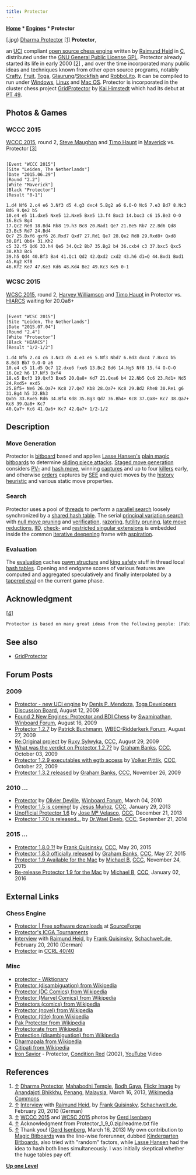 ```yaml
---
title: Protector
---
```

**[Home](Home "Home") \* [Engines](Engines "Engines") \* Protector**



[.jpg) [Dharma Protector](https://en.wikipedia.org/wiki/Dharmapala) <a id="cite-note-1" href="#cite-ref-1">[1]</a>
**Protector**,  

an [UCI](UCI "UCI") compliant [open source chess engine](Category:Open_Source "Category:Open Source") written by [Raimund Heid](Raimund_Heid "Raimund Heid") in [C](C "C"), distributed under the [GNU General Public License GPL](Free_Software_Foundation#GPL "Free Software Foundation"). Protector already started its life in early 2000 <a id="cite-note-2" href="#cite-ref-2">[2]</a> , and over the time incorporated many public ideas and techniques known from other open source programs, notably [Crafty](Crafty "Crafty"), [Fruit](Fruit "Fruit"), [Toga](Toga "Toga"), [Glaurung](Glaurung "Glaurung")/[Stockfish](Stockfish "Stockfish") and [RobboLito](RobboLito "RobboLito"). It can be compiled to run under [Windows](Windows "Windows"), [Linux](Linux "Linux") and [Mac OS](Mac_OS "Mac OS"). Protector is incorporated in the cluster chess project [GridProtector](GridProtector "GridProtector") by [Kai Himstedt](Kai_Himstedt "Kai Himstedt") which had its debut at [PT 49](PT_49 "PT 49"). 



## Photos & Games


### WCCC 2015


 [](WCCC_2015 "WCCC 2015") 
[WCCC 2015](WCCC_2015 "WCCC 2015"), round 2, [Steve Maughan](Steve_Maughan "Steve Maughan") and [Timo Haupt](Timo_Haupt "Timo Haupt") in [Maverick](Maverick "Maverick") vs. Protector <a id="cite-note-3" href="#cite-ref-3">[3]</a>




```

[Event "WCCC 2015"]
[Site "Leiden, The Netherlands"]
[Date "2015.06.29"]
[Round "2.2"]
[White "Maverick"]
[Black "Protector"]
[Result "0-1"]

1.d4 Nf6 2.c4 e6 3.Nf3 d5 4.g3 dxc4 5.Bg2 a6 6.O-O Nc6 7.e3 Bd7 8.Nc3 Bd6 9.Qe2 b5
10.e4 e5 11.dxe5 Nxe5 12.Nxe5 Bxe5 13.f4 Bxc3 14.bxc3 c6 15.Be3 O-O 16.Bc5 Bg4
17.Qc2 Re8 18.Bd4 Rb8 19.h3 Bc8 20.Rad1 Qe7 21.Be5 Rb7 22.Bd6 Qd8 23.Bc5 Rd7 24.Bd4
Qc7 25.Bxf6 gxf6 26.Rxd7 Qxd7 27.Rd1 Qe7 28.Qe2 Rd8 29.Rxd8+ Qxd8 30.Bf1 Qb6+ 31.Kh2
c5 32.f5 Qd6 33.h4 Qe5 34.Qc2 Bb7 35.Bg2 b4 36.cxb4 c3 37.bxc5 Qxc5 38.Kh3 Bc6
39.h5 Qd4 40.Bf3 Ba4 41.Qc1 Qd2 42.Qxd2 cxd2 43.h6 d1=Q 44.Bxd1 Bxd1 45.Kg2 Kf8
46.Kf2 Ke7 47.Ke3 Kd6 48.Kd4 Be2 49.Kc3 Ke5 0-1

```

### WCSC 2015


 [](WCSC_2015 "WCSC 2015") 
[WCSC 2015](WCSC_2015 "WCSC 2015"), round 2, [Harvey Williamson](Harvey_Williamson "Harvey Williamson") and [Timo Haupt](Timo_Haupt "Timo Haupt") in Protector vs. [HIARCS](HIARCS "HIARCS") waiting for 20.Qa8+ 




```

[Event "WCSC 2015"]
[Site "Leiden, The Netherlands"]
[Date "2015.07.04"]
[Round "2.4"]
[White "Protector"]
[Black "HIARCS"]
[Result "1/2-1/2"]

1.d4 Nf6 2.c4 c6 3.Nc3 d5 4.e3 e6 5.Nf3 Nbd7 6.Bd3 dxc4 7.Bxc4 b5 8.Bd3 Bb7 9.O-O a6 
10.e4 c5 11.d5 Qc7 12.dxe6 fxe6 13.Bc2 Bd6 14.Ng5 Nf8 15.f4 O-O-O 16.Qe2 h6 17.Nf3 Bxf4 
18.e5 Bxf3 19.Qxf3 Bxe5 20.Qa8+ Kd7 21.Qxa6 b4 22.Nb5 Qc6 23.Rd1+ Nd5 24.Rxd5+ exd5 
25.Bf5+ Ne6 26.Qa7+ Kc8 27.Qe7 Kb8 28.Qa7+ Kc8 29.Bd2 Rhe8 30.Re1 g6 31.Bg4 h5 32.Bh3 
Qxb5 33.Rxe5 Rd6 34.Bf4 Kd8 35.Bg3 Qd7 36.Bh4+ Kc8 37.Qa8+ Kc7 38.Qa7+ Kc8 39.Qa8+ Kc7 
40.Qa7+ Kc6 41.Qa6+ Kc7 42.Qa7+ 1/2-1/2

```

## Description


### Move Generation


Protector is [bitboard](Bitboards "Bitboards") based and applies [Lasse Hansen's](Lasse_Hansen "Lasse Hansen") [plain magic bitboards](Magic_Bitboards#Plain "Magic Bitboards") to determine [sliding piece attacks](Sliding_Piece_Attacks "Sliding Piece Attacks"). [Staged move generation](Move_Generation#Staged "Move Generation") considers [PV-](PV-Move "PV-Move") and [hash move](Hash_Move "Hash Move"), winning [captures](Captures "Captures") and up to four [killers](Killer_Move "Killer Move") early, and otherwise [orders](Move_Ordering "Move Ordering") captures by [SEE](Static_Exchange_Evaluation "Static Exchange Evaluation") and quiet moves by the [history heuristic](History_Heuristic "History Heuristic") and various static move properties.



### Search


Protector uses a pool of [threads](Thread "Thread") to perform a [parallel search](Parallel_Search "Parallel Search") loosely synchronized by a [shared hash table](Shared_Hash_Table "Shared Hash Table"). The serial [principal variation search](Principal_Variation_Search "Principal Variation Search") with [null move pruning](Null_Move_Pruning "Null Move Pruning") and [verification](Null_Move_Pruning#ZugzwangVerification "Null Move Pruning"), [razoring](Razoring "Razoring"), [futility pruning](Futility_Pruning "Futility Pruning"), [late move reductions](Late_Move_Reductions "Late Move Reductions"), [IID](Internal_Iterative_Deepening "Internal Iterative Deepening"), [check-](Check_Extensions "Check Extensions") and [restricted singular extensions](Singular_Extensions#RestrictedSE "Singular Extensions") is embedded inside the common [iterative deepening](Iterative_Deepening "Iterative Deepening") frame with [aspiration](Aspiration_Windows "Aspiration Windows").



### Evaluation


The [evaluation](Evaluation "Evaluation") caches [pawn structure](Pawn_Hash_Table "Pawn Hash Table") and [king safety](King_Safety "King Safety") stuff in thread local [hash tables](Hash_Table "Hash Table"). Opening and endgame scores of various features are computed and aggregated speculatively and finally interpolated by a [tapered eval](Tapered_Eval "Tapered Eval") on the current game phase.



## Acknowledgment


<a id="cite-note-4" href="#cite-ref-4">[4]</a>




```C++
Protector is based on many great ideas from the following people: [Fabien Letouzey](Fabien_Letouzey "Fabien Letouzey") (pvnodes, [blending of opening and endgame values](Tapered_Eval "Tapered Eval"), eval params), [Thomas Gaksch](Thomas_Gaksch "Thomas Gaksch") ([pvnode extensions](PV_Extensions "PV Extensions"), [extended futility pruning](Futility_Pruning#Extendedfutilitypruning "Futility Pruning"), space attack eval), [Robert Hyatt](Robert_Hyatt "Robert Hyatt") ([consistent hashtable entries](Shared_Hash_Table#Lockless "Shared Hash Table")), [Stefan Meyer-Kahlen](Stefan_Meyer-Kahlen "Stefan Meyer-Kahlen") ([UCI](UCI "UCI")), [Gerd Isenberg](Gerd_Isenberg "Gerd Isenberg") <a id="cite-note-5" href="#cite-ref-5">[5]</a> /[Lasse Hansen](Lasse_Hansen "Lasse Hansen") ([magic bitboards](Magic_Bitboards "Magic Bitboards")), [Marco Costalba](Marco_Costalba "Marco Costalba")/[Tord Romstad](Tord_Romstad "Tord Romstad")/[Joona Kiiski](Joona_Kiiski "Joona Kiiski") ([Glaurung](Glaurung "Glaurung")/[Stockfish](Stockfish "Stockfish") sources), [Igor/Yakov](Ippolit "Ippolit") ([RobboLito](RobboLito "RobboLito") sources), [Andrew Kadatch](Andrew_Kadatch "Andrew Kadatch")/[Eugene Nalimov](Eugene_Nalimov "Eugene Nalimov") ([endgame tablebases](Endgame_Tablebases "Endgame Tablebases")), Frank Rahde (testing) and Wolf Stephan Kappesser (Adaptations for [Mac OS](Mac_OS "Mac OS")). Without their contributions Protector would not be what it is. Thank you so much. 

```

## See also


* [GridProtector](GridProtector "GridProtector")


## Forum Posts


### 2009


* [Protector - new UCI engine](http://www.computerchess.info/tdbb/phpBB3/viewtopic.php?f=9&t=394) by [Denis P. Mendoza](Denis_Mendoza "Denis Mendoza"), [Toga Developers Discussion Board](Computer_Chess_Forums "Computer Chess Forums"), August 12, 2009
* [Found 2 New Engines: Protector and BDI Chess](http://www.open-aurec.com/wbforum/viewtopic.php?f=2&t=50337) by [Swaminathan](Swaminathan_Natarajan "Swaminathan Natarajan"), [Winboard Forum](Computer_Chess_Forums "Computer Chess Forums"), August 16, 2009
* [Protector 1.2.7](http://wbec-ridderkerk.forumotion.com/t398-protector-127) by [Patrick Buchmann](Patrick_Buchmann "Patrick Buchmann"), [WBEC-Ridderkerk Forum](WBEC "WBEC"), August 27, 2009
* [Re:Original project](http://www.talkchess.com/forum/viewtopic.php?t=29581&start=6) by [Ruxy Sylwyka](http://www.talkchess.com/forum/profile.php?mode=viewprofile&u=881), [CCC](CCC "CCC"), August 29, 2009
* [What was the verdict on Protector 1.2.7?](http://www.talkchess.com/forum/viewtopic.php?t=29978) by [Graham Banks](Graham_Banks "Graham Banks"), [CCC](CCC "CCC"), October 03, 2009
* [Protector 1.2.9 executables with egtb access](http://www.talkchess.com/forum/viewtopic.php?t=30271) by [Volker Pittlik](index.php?title=Volker_Pittlik&action=edit&redlink=1 "Volker Pittlik (page does not exist)"), [CCC](CCC "CCC"), October 22, 2009
* [Protector 1.3.2 released](http://www.talkchess.com/forum/viewtopic.php?t=30797) by [Graham Banks](Graham_Banks "Graham Banks"), [CCC](CCC "CCC"), November 26, 2009


### 2010 ...


* [Protector](http://www.open-aurec.com/wbforum/viewtopic.php?f=2&t=50836) by [Olivier Deville](Olivier_Deville "Olivier Deville"), [Winboard Forum](Computer_Chess_Forums "Computer Chess Forums"), March 04, 2010
* [Protector 1.5 is coming!](http://www.talkchess.com/forum/viewtopic.php?t=47037) by [Jesús Muñoz](index.php?title=Jes%C3%BAs_Mu%C3%B1oz&action=edit&redlink=1 "Jesús Muñoz (page does not exist)"), [CCC](CCC "CCC"), January 29, 2013
* [Unofficial Protector 1.6](http://www.talkchess.com/forum/viewtopic.php?t=50583) by [Jose Mº Velasco](Jose_Maria_Velasco "Jose Maria Velasco"), [CCC](CCC "CCC"), December 21, 2013
* [Protector 1.7.0 is released...](http://www.talkchess.com/forum/viewtopic.php?t=53772) by [Dr.Wael Deeb](index.php?title=Dr.Wael_Deeb&action=edit&redlink=1 "Dr.Wael Deeb (page does not exist)"), [CCC](CCC "CCC"), September 21, 2014


### 2015 ...


* [Protector 1.8.0 ?!](http://www.talkchess.com/forum/viewtopic.php?t=56432) by [Frank Quisinsky](Frank_Quisinsky "Frank Quisinsky"), [CCC](CCC "CCC"), May 20, 2015
* [Protector 1.8.0 officially released](http://www.talkchess.com/forum/viewtopic.php?t=56506) by [Graham Banks](Graham_Banks "Graham Banks"), [CCC](CCC "CCC"), May 27, 2015
* [Protector 1.9 Available for the Mac](http://www.talkchess.com/forum/viewtopic.php?t=58343) by [Michael B](Michael_Byrne "Michael Byrne"), [CCC](CCC "CCC"), November 24, 2015
* [Re-release Protector 1.9 for the Mac](http://www.talkchess.com/forum/viewtopic.php?t=58786) by [Michael B](Michael_Byrne "Michael Byrne"), [CCC](CCC "CCC"), January 02, 2016


## External Links


### Chess Engine


* [Protector | Free software downloads](http://sourceforge.net/projects/protector/) at [SourceForge](https://en.wikipedia.org/wiki/SourceForge)
* [Protector's ICGA Tournaments](https://www.game-ai-forum.org/icga-tournaments/program.php?id=803)
* [Interview](http://www.schach-welt.de/schach/computerschach/interviews/raimund-heid) with [Raimund Heid](Raimund_Heid "Raimund Heid"), by [Frank Quisinsky](Frank_Quisinsky "Frank Quisinsky"), [Schachwelt.de](http://www.schach-welt.de/), February 20, 2010 (German)
* [Protector](http://www.computerchess.org.uk/ccrl/4040/cgi/compare_engines.cgi?family=Protector&print=Rating+list&print=Results+table&print=LOS+table&print=Ponder+hit+table&print=Eval+difference+table&print=Comopp+gamenum+table&print=Overlap+table&print=Score+with+common+opponents) in [CCRL 40/40](CCRL "CCRL")


### Misc


* [protector - Wiktionary](http://en.wiktionary.org/wiki/protector)
* [Protector (disambiguation) from Wikipedia](https://en.wikipedia.org/wiki/Protector)
* [Protector (DC Comics) from Wikipedia](https://en.wikipedia.org/wiki/Protector_(DC_Comics))
* [Protector (Marvel Comics) from Wikipedia](https://en.wikipedia.org/wiki/Protector_(Marvel_Comics))
* [Protectors (comics) from Wikipedia](https://en.wikipedia.org/wiki/Protectors_(comics))
* [Protector (novel) from Wikipedia](https://en.wikipedia.org/wiki/Protector_%28novel%29)
* [Protector (title) from Wikipedia](https://en.wikipedia.org/wiki/Protector_(title))
* [Pak Protector from Wikipedia](https://en.wikipedia.org/wiki/Pak_Protector)
* [Protectorate from Wikipedia](https://en.wikipedia.org/wiki/Protectorate)
* [Protection (disambiguation) from Wikipedia](https://en.wikipedia.org/wiki/Protection)
* [Dharmapala from Wikipedia](https://en.wikipedia.org/wiki/Dharmapala)
* [Citipati from Wikipedia](https://en.wikipedia.org/wiki/Citipati_(Buddhism))
* [Iron Savior](https://en.wikipedia.org/wiki/Iron_Savior) - Protector, [Condition Red](https://en.wikipedia.org/wiki/Condition_Red_(Iron_Savior_album)) (2002), [YouTube](https://en.wikipedia.org/wiki/YouTube) Video


 
## References


1. <a id="cite-ref-1" href="#cite-note-1">↑</a> [Dharma Protector](https://en.wikipedia.org/wiki/Dharmapala), [Mahabodhi Temple](https://en.wikipedia.org/wiki/Mahabodhi_Temple), [Bodh Gaya](https://en.wikipedia.org/wiki/Bodh_Gaya), [Flickr Image](https://www.flickr.com/photos/anandajoti/9228057604/) by [Anandajoti Bhikkhu](https://www.flickr.com/people/64337707@N07), [Penang](https://en.wikipedia.org/wiki/Penang), [Malaysia](https://en.wikipedia.org/wiki/Malaysia), March 16, 2013, [Wikimedia Commons](https://en.wikipedia.org/wiki/Wikimedia_Commons)
2. <a id="cite-ref-2" href="#cite-note-2">↑</a> [Interview](http://www.schach-welt.de/schach/computerschach/interviews/raimund-heid) with [Raimund Heid](Raimund_Heid "Raimund Heid"), by [Frank Quisinsky](Frank_Quisinsky "Frank Quisinsky"), [Schachwelt.de](http://www.schach-welt.de/), February 20, 2010 (German)
3. <a id="cite-ref-3" href="#cite-note-3">↑</a> [WCCC 2015](WCCC_2015 "WCCC 2015") and [WCSC 2015](WCSC_2015 "WCSC 2015") photos by [Gerd Isenberg](Gerd_Isenberg "Gerd Isenberg")
4. <a id="cite-ref-4" href="#cite-note-4">↑</a> Acknowledgment from Protector\_1\_9\_0.zip/readme.txt file
5. <a id="cite-ref-5" href="#cite-note-5">↑</a> Thank you! ([Gerd Isenberg](Gerd_Isenberg "Gerd Isenberg"), March 16, 2013) My own contribution to [Magic Bitboards](Magic_Bitboards "Magic Bitboards") was the line-wise forerunner, dubbed [Kindergarten Bitboards](Kindergarten_Bitboards "Kindergarten Bitboards"), also tried with "random" factors, while [Lasse Hansen](Lasse_Hansen "Lasse Hansen") had the idea to hash both lines simultaneously. I was initially skeptical whether the huge tables pay off.

**[Up one Level](Engines "Engines")**







 
